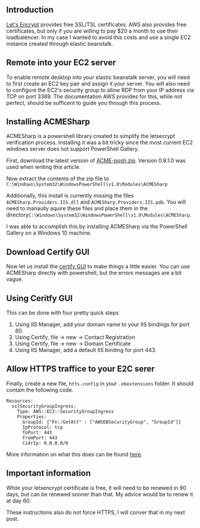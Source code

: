 ## Introduction

[Let's Encrypt](https://letsencrypt.org) provides free SSL/TSL certificates. AWS also provides free certificates, but only if you are willing to pay $20 a month to use their loadbalencer. In my case I wanted to avoid this costs and use a single EC2 instance created through elastic beanstalk.


## Remote into your EC2 server

To enable remote desktop into your elastic beanstalk server, you will need to first create an EC2 key pair and assign it your server. You will also need to configure the EC2's security group to allow RDP from your IP address via TCP on port 3389. The documentation AWS provides for this, while not perfect, should be sufficent to guide you through this process.


## Installing ACMESharp

ACMESharp is a powershell library created to simplify the letsecrypt verification process. Installing it was a bit tricky since the most current EC2 windows server does not support PowerShell Gallery.

First, download the latest version of [ACME-posh.zip](https://github.com/ebekker/ACMESharp/releases). Version 0.8.1.0 was used when writing this article.

Now extract the contents of the zip file to `C:\Windows\System32\WindowsPowerShell\v1.0\Modules\ACMESharp`

Additionally, this install is currently missing the files `ACMESharp.Providers.IIS.dll` and `ACMESharp.Providers.IIS.pdb`. You will need to manaully aquire these files and place them in the directory`C:\Windows\System32\WindowsPowerShell\v1.0\Modules\ACMESharp`.

I was able to accomplish this by installing ACMESharp via the PowerShell Gallery on a Windows 10 machine.


## Download Certify GUI

Now let us install the [certify GUI](https://certify.webprofusion.com/home/download) to make things a little easier. You can use ACMESharp directly with powershell, but the errors messages are a bit vague.


## Using Ceritfy GUI

This can be done with four pretty quick steps

1) Using IIS Manager, add your domain name to your IIS bindings for port 80.
2) Using Certify, file -> new -> Contact Registration
3) Using Certify, file -> new -> Domain Certificate
4) Using IIS Manager, add a default IIS binding for port 443. 

## Allow HTTPS traffice to your E2C serer

Finally, create a new file, `htts.config` in your `.ebextensions` folder. It should contain the following code.

    Resources:
      sslSecurityGroupIngress:
        Type: AWS::EC2::SecurityGroupIngress
        Properties:
          GroupId: {"Fn::GetAtt" : ["AWSEBSecurityGroup", "GroupId"]}
          IpProtocol: tcp
          ToPort: 443
          FromPort: 443
          CidrIp: 0.0.0.0/0

More information on what this does can be found [here](http://docs.aws.amazon.com/elasticbeanstalk/latest/dg/https-singleinstance.html).

## Important information

While your letsencrypt certificate is free, it will need to be renewed in 90 days, but can be renewed sooner than that. My advice would be to renew it at day 60.

These instructions also do not force HTTPS, I will conver that in my next post.